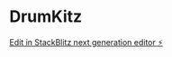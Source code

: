 # DrumKitz

[Edit in StackBlitz next generation editor ⚡️](https://stackblitz.com/~/github.com/katmandusounds/DrumKitz)